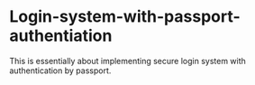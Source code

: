 # Login-system-with-passport-authentiation
This is essentially about implementing secure login system with authentication by passport.
